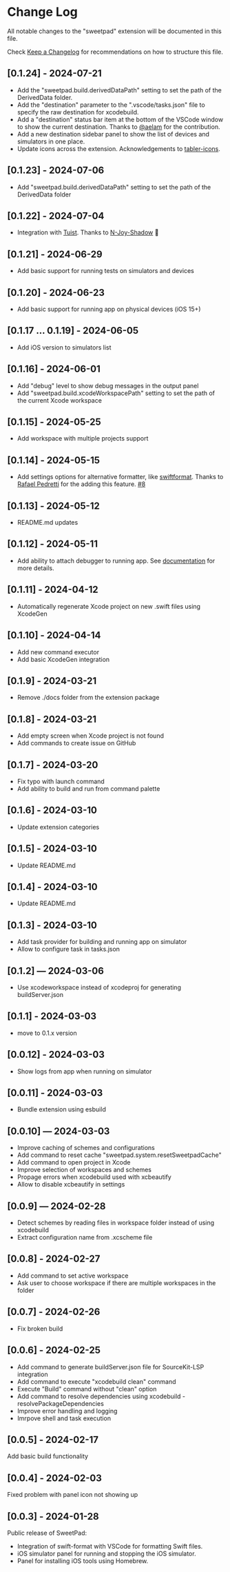 # Change Log

All notable changes to the "sweetpad" extension will be documented in this file.

Check [Keep a Changelog](http://keepachangelog.com/) for recommendations on how to structure this file.

## [0.1.24] - 2024-07-21

- Add the "sweetpad.build.derivedDataPath" setting to set the path of the DerivedData folder.
- Add the "destination" parameter to the ".vscode/tasks.json" file to specify the raw destination for xcodebuild.
- Add a "destination" status bar item at the bottom of the VSCode window to show the current destination. Thanks to
  [@aelam](https://github.com/aelam) for the contribution.
- Add a new destination sidebar panel to show the list of devices and simulators in one place.
- Update icons across the extension. Acknowledgements to [tabler-icons](https://github.com/tabler/tabler-icons).

## [0.1.23] - 2024-07-06

- Add "sweetpad.build.derivedDataPath" setting to set the path of the DerivedData folder

## [0.1.22] - 2024-07-04

- Integration with [Tuist](https://tuist.io). Thanks to [N-Joy-Shadow](https://github.com/N-Joy-Shadow) 💜

## [0.1.21] - 2024-06-29

- Add basic support for running tests on simulators and devices

## [0.1.20] - 2024-06-23

- Add basic support for running app on physical devices (iOS 15+)

## [0.1.17 ... 0.1.19] - 2024-06-05

- Add iOS version to simulators list

## [0.1.16] - 2024-06-01

- Add "debug" level to show debug messages in the output panel
- Add "sweetpad.build.xcodeWorkspacePath" setting to set the path of the current Xcode workspace

## [0.1.15] - 2024-05-25

- Add workspace with multiple projects support

## [0.1.14] - 2024-05-15

- Add settings options for alternative formatter, like [swiftformat](https://github.com/nicklockwood/SwiftFormat).
  Thanks to [Rafael Pedretti](https://github.com/rafaelpedretti-toast) for the adding this feature.
  [#8](https://github.com/sweetpad-dev/sweetpad/pull/8)

## [0.1.13] - 2024-05-12

- README.md updates

## [0.1.12] - 2024-05-11

- Add ability to attach debugger to running app. See
  [documentation](https://github.com/sweetpad-dev/sweetpad/blob/main/docs/wiki/debug.md) for more details.

## [0.1.11] - 2024-04-12

- Automatically regenerate Xcode project on new .swift files using XcodeGen

## [0.1.10] - 2024-04-14

- Add new command executor
- Add basic XcodeGen integration

## [0.1.9] - 2024-03-21

- Remove ./docs folder from the extension package

## [0.1.8] - 2024-03-21

- Add empty screen when Xcode project is not found
- Add commands to create issue on GitHub

## [0.1.7] - 2024-03-20

- Fix typo with launch command
- Add ability to build and run from command palette

## [0.1.6] - 2024-03-10

- Update extension categories

## [0.1.5] - 2024-03-10

- Update README.md

## [0.1.4] - 2024-03-10

- Update README.md

## [0.1.3] - 2024-03-10

- Add task provider for building and running app on simulator
- Allow to configure task in tasks.json

## [0.1.2] — 2024-03-06

- Use xcodeworkspace instead of xcodeproj for generating buildServer.json

## [0.1.1] - 2024-03-03

- move to 0.1.x version

## [0.0.12] - 2024-03-03

- Show logs from app when running on simulator

## [0.0.11] - 2024-03-03

- Bundle extension using esbuild

## [0.0.10] — 2024-03-03

- Improve caching of schemes and configurations
- Add command to reset cache "sweetpad.system.resetSweetpadCache"
- Add command to open project in Xcode
- Improve selection of workspaces and schemes
- Propage errors when xcodebuild used with xcbeautify
- Allow to disable xcbeautify in settings

## [0.0.9] — 2024-02-28

- Detect schemes by reading files in workspace folder instead of using xcodebuild
- Extract configuration name from .xcscheme file

## [0.0.8] - 2024-02-27

- Add command to set active workspace
- Ask user to choose workspace if there are multiple workspaces in the folder

## [0.0.7] - 2024-02-26

- Fix broken build

## [0.0.6] - 2024-02-25

- Add command to generate buildServer.json file for SourceKit-LSP integration
- Add command to execute "xcodebuild clean" command
- Execute "Build" command without "clean" option
- Add command to resolve dependencies using xcodebuild -resolvePackageDependencies
- Improve error handling and logging
- Imrpove shell and task execution

## [0.0.5] - 2024-02-17

Add basic build functionality

## [0.0.4] - 2024-02-03

Fixed problem with panel icon not showing up

## [0.0.3] - 2024-01-28

Public release of SweetPad:

- Integration of swift-format with VSCode for formatting Swift files.
- iOS simulator panel for running and stopping the iOS simulator.
- Panel for installing iOS tools using Homebrew.
